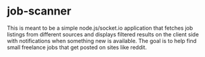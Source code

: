 # job-scanner

This is meant to be a simple node.js/socket.io application that fetches job listings from different sources and displays filtered results on the client side with notifications when something new is available. The goal is to help find small freelance jobs that get posted on sites like reddit.


